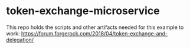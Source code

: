 # token-exchange-microservice
This repo holds the scripts and other artifacts needed for this example to work: https://forum.forgerock.com/2018/04/token-exchange-and-delegation/
